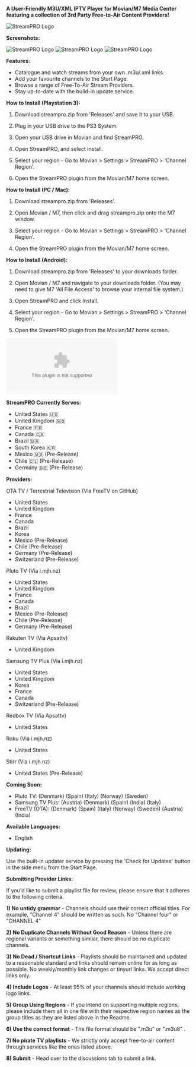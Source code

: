 **A User-Friendly M3U/XML IPTV Player for Movian/M7 Media Center featuring a collection of 3rd Party Free-to-Air Content Providers!**


![StreamPRO Logo](/logo.png)

**Screenshots:**

![StreamPRO Logo](/Screenshots/1.png)
![StreamPRO Logo](/Screenshots/2.png)
![StreamPRO Logo](/Screenshots/3.png)


**Features:**
* Catalogue and watch streams from your own .m3u/.xml links.
* Add your favourite channels to the Start Page.
* Browse a range of Free-To-Air Stream Providers.
* Stay up-to-date with the build-in update service.


**How to Install (Playstation 3):**
1) Download streampro.zip from 'Releases' and save it to your USB.

2) Plug in your USB drive to the PS3 System.

3) Open your USB drive in Movian and find StreamPRO.

4) Open StreamPRO, and select Install.

5) Select your region - Go to Movian > Settings > StreamPRO > 'Channel Region'.

6) Open the StreamPRO plugin from the Movian/M7 home screen.


**How to Install (PC / Mac):**
1) Download streampro.zip from 'Releases'.

2) Open Movian / M7, then click and drag streampro.zip onto the M7 window.

5) Select your region - Go to Movian > Settings > StreamPRO > 'Channel Region'.

6) Open the StreamPRO plugin from the Movian/M7 home screen.


**How to Install (Android):**
1) Download streampro.zip from 'Releases' to your downloads folder.

2) Open Movian / M7 and navigate to your downloads folder.
(You may need to give M7 'All File Access' to browse your internal file system.)

3) Open StreamPRO and click Install.

4) Select your region - Go to Movian > Settings > StreamPRO > 'Channel Region'.

5) Open the StreamPRO plugin from the Movian/M7 home screen.

 ![Pre-Release Download (May Contain Bugs)](/unstable.zip?raw=true)

**StreamPRO Currently Serves:**
* United States 🇺🇸
* United Kingdom 🇬🇧
* France 🇫🇷
* Canada 🇨🇦
* Brazil 🇧🇷
* South Korea 🇰🇷
* Mexico 🇲🇽 (Pre-Release)
* Chile 🇨🇱 (Pre-Release)
* Germany 🇩🇪 (Pre-Release)


**Providers:**

OTA TV / Terrestrial Television (Via FreeTV on GitHub)
* United States
* United Kingdom
* France
* Canada
* Brazil
* Korea
* Mexico (Pre-Release)
* Chile (Pre-Release)
* Germany (Pre-Release)
* Switzerland (Pre-Release)

Pluto TV (Via i.mjh.nz)
* United States
* United Kingdom
* France
* Canada
* Brazil
* Mexico (Pre-Release)
* Chile (Pre-Release)
* Germany (Pre-Release)

Rakuten TV (Via Apsattv)
* United Kingdom

Samsung TV Plus (Via i.mjh.nz)
* United States
* United Kingdom
* Korea
* France
* Canada
* Switzerland (Pre-Release)

Redbox TV (Via Apsattv)
* United States

Roku (Via i.mjh.nz)
* United States

Stirr (Via i.mjh.nz)
* United States (Pre-Release)


**Coming Soon:**

* Pluto TV:
(Denmark)
(Spain)
(Italy)
(Norway)
(Sweden)
* Samsung TV Plus:
(Austria)
(Denmark)
(Spain)
(India)
(Italy)
* FreeTV (OTA):
(Denmark)
(Spain)
(Italy)
(Norway)
(Sweden)
(Austria)
(India)


**Available Languages:**

* English


**Updating:**

Use the built-in updater service by pressing the 'Check for Updates' button in the side menu from the Start Page. 


**Submitting Provider Links:**

If you'd like to submit a playlist file for review, please ensure that it adheres to the following criteria.

**1) No untidy grammar** - Channels should use their correct official titles. For example, "Channel 4" should be written as such. No "Channel four" or "CHANNEL 4"

**2) No Duplicate Channels Without Good Reason** - Unless there are regional variants or something similar, there should be no duplicate channels.

**3) No Dead / Shortcut Links** - Playlists should be maintained and updated to a reasonable standard and links should remain online for as long as possible. No weekly/monthly link changes or tinyurl links. We accept direct links only. 

**4) Include Logos** - At least 95% of your channels should include working logo links.

**5) Group Using Regions** - If you intend on supporting multiple regions, please include them all in one file with their respective region names as the group titles as they are listed above in the Readme.

**6) Use the correct format** - The file format should be ".m3u" or ".m3u8" .

**7) No pirate TV playlists** - We strictly only accept free-to-air content through services like the ones listed above.

**8) Submit** - Head over to the discussions tab to submit a link.
